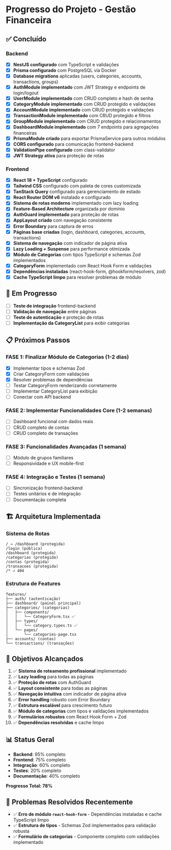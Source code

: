 # Progresso do Projeto - Gestão Financeira

## ✅ **Concluído**

### Backend
- [x] **NestJS configurado** com TypeScript e validações
- [x] **Prisma configurado** com PostgreSQL via Docker
- [x] **Database migrations** aplicadas (users, categories, accounts, transactions, groups)
- [x] **AuthModule implementado** com JWT Strategy e endpoints de login/logout
- [x] **UserModule implementado** com CRUD completo e hash de senha
- [x] **CategoryModule implementado** com CRUD protegido e validações
- [x] **AccountModule implementado** com CRUD protegido e validações
- [x] **TransactionModule implementado** com CRUD protegido e filtros
- [x] **GroupModule implementado** com CRUD protegido e relacionamentos
- [x] **DashboardModule implementado** com 7 endpoints para agregações financeiras
- [x] **PrismaModule criado** para exportar PrismaService para outros módulos
- [x] **CORS configurado** para comunicação frontend-backend
- [x] **ValidationPipe configurado** com class-validator
- [x] **JWT Strategy ativa** para proteção de rotas

### Frontend
- [x] **React 18 + TypeScript** configurado
- [x] **Tailwind CSS** configurado com paleta de cores customizada
- [x] **TanStack Query** configurado para gerenciamento de estado
- [x] **React Router DOM v6** instalado e configurado
- [x] **Sistema de rotas moderno** implementado com lazy loading
- [x] **Feature-Based Architecture** organizada por domínio
- [x] **AuthGuard implementado** para proteção de rotas
- [x] **AppLayout criado** com navegação consistente
- [x] **Error Boundary** para captura de erros
- [x] **Páginas base criadas** (login, dashboard, categories, accounts, transactions)
- [x] **Sistema de navegação** com indicador de página ativa
- [x] **Lazy Loading + Suspense** para performance otimizada
- [x] **Módulo de Categorias** com tipos TypeScript e schemas Zod implementados
- [x] **CategoryForm** implementado com React Hook Form e validações
- [x] **Dependências instaladas** (react-hook-form, @hookform/resolvers, zod)
- [x] **Cache TypeScript limpo** para resolver problemas de módulo

## 🔄 **Em Progresso**

- [ ] **Teste de integração** frontend-backend
- [ ] **Validação de navegação** entre páginas
- [ ] **Teste de autenticação** e proteção de rotas
- [ ] **Implementação da CategoryList** para exibir categorias

## 📋 **Próximos Passos**

### FASE 1: Finalizar Módulo de Categorias (1-2 dias)
- [x] Implementar tipos e schemas Zod
- [x] Criar CategoryForm com validações
- [x] Resolver problemas de dependências
- [ ] Testar CategoryForm renderizando corretamente
- [ ] Implementar CategoryList para exibição
- [ ] Conectar com API backend

### FASE 2: Implementar Funcionalidades Core (1-2 semanas)
- [ ] Dashboard funcional com dados reais
- [ ] CRUD completo de contas
- [ ] CRUD completo de transações

### FASE 3: Funcionalidades Avançadas (1 semana)
- [ ] Módulo de grupos familiares
- [ ] Responsividade e UX mobile-first

### FASE 4: Integração e Testes (1 semana)
- [ ] Sincronização frontend-backend
- [ ] Testes unitários e de integração
- [ ] Documentação completa

## 🏗️ **Arquitetura Implementada**

### Sistema de Rotas
```
/ → /dashboard (protegida)
/login (pública)
/dashboard (protegida)
/categorias (protegida)
/contas (protegida)
/transacoes (protegida)
/* → 404
```

### Estrutura de Features
```
features/
├── auth/ (autenticação)
├── dashboard/ (painel principal)
├── categories/ (categorias)
│   ├── components/
│   │   └── CategoryForm.tsx ✅
│   ├── types/
│   │   └── category.types.ts ✅
│   └── pages/
│       └── categories-page.tsx
├── accounts/ (contas)
└── transactions/ (transações)
```

## 🎯 **Objetivos Alcançados**

1. ✅ **Sistema de roteamento profissional** implementado
2. ✅ **Lazy loading** para todas as páginas
3. ✅ **Proteção de rotas** com AuthGuard
4. ✅ **Layout consistente** para todas as páginas
5. ✅ **Navegação intuitiva** com indicador de página ativa
6. ✅ **Error handling** robusto com Error Boundary
7. ✅ **Estrutura escalável** para crescimento futuro
8. ✅ **Módulo de categorias** com tipos e validações implementados
9. ✅ **Formulários robustos** com React Hook Form + Zod
10. ✅ **Dependências resolvidas** e cache limpo

## 📊 **Status Geral**

- **Backend**: 95% completo
- **Frontend**: 75% completo
- **Integração**: 60% completo
- **Testes**: 20% completo
- **Documentação**: 40% completo

**Progresso Total: 78%**

## 🔧 **Problemas Resolvidos Recentemente**

- ✅ **Erro de módulo `react-hook-form`** - Dependências instaladas e cache TypeScript limpo
- ✅ **Estrutura de tipos** - Schemas Zod implementados para validação robusta
- ✅ **Formulário de categorias** - Componente completo com validações implementado


